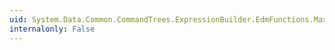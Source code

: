 ```yaml
---
uid: System.Data.Common.CommandTrees.ExpressionBuilder.EdmFunctions.Max(System.Data.Common.CommandTrees.DbExpression)
internalonly: False
---
```

